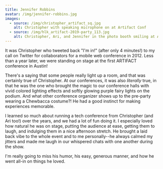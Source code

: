 ```yaml
---
title: Jennifer Robbins
avatar: /img/jennifer-robbins.jpg
images:
  - source: /img/christopher_artifact_sq.jpg
    alt: Christopher with speaking microphone on at Artifact Conf
  - source: /img/hlk_artifact-2019-party_113.jpg
    alt: Christopher, Ari, and Jennifer in the photo booth smiling at Artifact Conf
---
```


It was Christopher who tweeted back "I'm in!" (after only 4 minutes!) to my call on Twitter for collaborators for a mobile web conference in 2012. Less than a year later, we were standing on stage at the first ARTIFACT conference in Austin!

There's a saying that some people really light up a room, and that was certainly true of Christopher. At our conferences, it was also _literally_ true, in that he was the one who brought the magic to our conference halls with vivid colored lighting effects and softly glowing purple fairy lights on the podium. And what other conference organizer shows up to the pre-party wearing a Chewbacca costume?! He had a good instinct for making experiences memorable.

I learned so much about running a tech conference from Christopher (and Ari too!) over the years, and we had a lot of fun doing it. I especially loved how natural he was on stage, putting the audience at ease, getting them to laugh, and indulging them in a nice afternoon stretch. He brought a laid back vibe to the whole event and to me personally--he always calmed my jitters and made me laugh in our whispered chats with one another during the show.

I'm really going to miss his humor, his easy, generous manner, and how he went all-in on things he loved.
